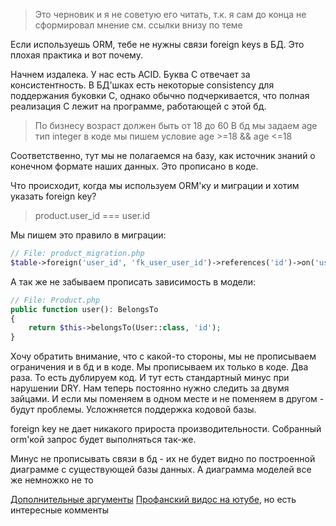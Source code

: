 > Это черновик и я не советую его читать, т.к. я сам до конца не сформировал мнение
> см. ссылки внизу по теме

Если используешь ORM, тебе не нужны связи foreign keys в БД. Это плохая практика и вот почему.

Начнем издалека. У нас есть ACID. Буква C отвечает за консистентность. В БД'шках есть некоторые consistency для поддержания буковки C, однако обычно подчеркивается, что полная реализация C лежит на программе, работающей с этой бд.

> По бизнесу возраст должен быть от 18 до 60
> В бд мы задаем age тип integer
> в коде мы пишем условие age >=18 && age <=18

Соответственно, тут мы не полагаемся на базу, как источник знаний о конечном формате наших данных. Это прописано в коде.

Что происходит, когда мы используем ORM'ку и миграции и хотим указать foreign key?

> product.user_id === user.id

Мы пишем это правило в миграции:

```php
// File: product_migration.php
$table->foreign('user_id', 'fk_user_user_id')->references('id')->on('user');
```

А так же не забываем прописать зависимость в модели:

```php
// File: Product.php
public function user(): BelongsTo
{
    return $this->belongsTo(User::class, 'id');
}
```

Хочу обратить внимание, что с какой-то стороны, мы не прописываем ограничения и в бд и в коде. Мы прописываем их только в коде. Два раза. То есть дублируем код. И тут есть стандартный минус при нарушении DRY. Нам теперь постоянно нужно следить за двумя зайцами. И если мы поменяем в одном месте и не поменяем в другом - будут проблемы. Усложняется поддержка кодовой базы.

foreign key не дает никакого прироста производительности. Собранный orm'кой запрос будет выполняться так-же.

Минус не прописывать связи в бд - их не будет видно по построенной диаграмме с существующей базы данных. А диаграмма моделей все же немножко не то

[Дополнительные аргументы](https://planetscale.com/docs/learn/operating-without-foreign-key-constraints)
[Профанский видос на ютубе](https://www.youtube.com/watch?v=ttctyDDPtQU), но есть интересные комменты
